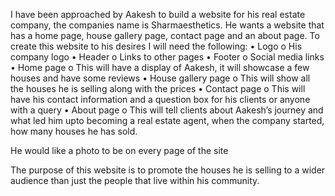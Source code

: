 I have been approached by Aakesh to build a website for his real estate company,  the companies name is Sharmaesthetics. He wants a website that has a home page, house gallery page, contact page and an about page. To create this website to his desires I will need the following:
•	Logo
o	His company logo
•	Header
o	Links to other pages
•	Footer
o	Social media links
•	Home page
o	This will have a display of Aakesh, it will showcase a few houses and have some reviews
•	House gallery page
o	This will show all the houses he is selling along with the prices
•	Contact page
o	This will have his contact information and a question box for his clients or anyone with a query
•	About page
o	This will tell clients about Aakesh’s journey and what led him upto becoming a real estate agent, when the company started, how many houses he has sold.

He would like a photo to be on every page of the site

The purpose of this website is to promote the houses he is selling to a wider audience than just the people that live within his community.
